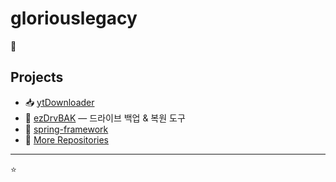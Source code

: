 # gloriouslegacy

👋 

## Projects
- 📥 [ytDownloader](https://github.com/gloriouslegacy/ytDownloader)
- 💾 [ezDrvBAK](https://github.com/gloriouslegacy/ezDrvBAK) — 드라이브 백업 & 복원 도구
- 🌱 [spring-framework](https://github.com/gloriouslegacy/spring-framework)
- 📂 [More Repositories](https://github.com/gloriouslegacy?tab=repositories)

---

⭐ 

